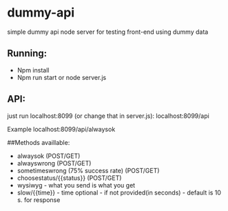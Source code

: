 # dummy-api
simple dummy api node server for testing front-end using dummy data

## Running:
* Npm install
* Npm run start or node server.js

## API:
just run localhost:8099 (or change that in server.js):
localhost:8099/api

Example
localhost:8099/api/alwaysok

##Methods availlable:
* alwaysok (POST/GET)
* alwayswrong (POST/GET)
* sometimeswrong (75% success rate) (POST/GET)
* choosestatus/{{status}} (POST/GET)
* wysiwyg - what you send is what you get
* slow/{{time}} - time optional - if not provided(in seconds) - default is 10 s. for response
